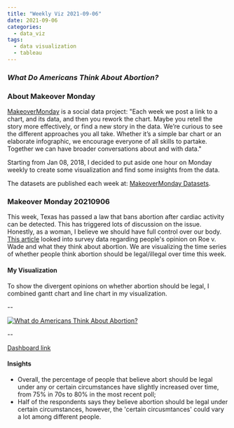 ```yaml
---
title: "Weekly Viz 2021-09-06"
date: 2021-09-06
categories:
  - data_viz
tags:
  - data visualization
  - tableau
---
```


### *What Do Americans Think About Abortion?*


### About Makeover Monday

[MakeoverMonday](http://www.makeovermonday.co.uk/) is a social data project:
"Each week we post a link to a chart, and its data, and then you rework the chart.
Maybe you retell the story more effectively, or find a new story in the data.
We’re curious to see the different approaches you all take. Whether it’s a simple bar chart or an elaborate infographic, we encourage everyone of all skills to partake.
Together we can have broader conversations about and with data."

Starting from Jan 08, 2018, I decided to put aside one hour on Monday weekly to create some visualization and find some insights from the data.

The datasets are published each week at: [MakeoverMonday Datasets](http://www.makeovermonday.co.uk/data/).

### Makeover Monday 20210906

This week, Texas has passed a law that bans abortion after cardiac activity can be detected. This has triggered lots of discussion on the issue. Honestly, as a woman, I believe we should have full control over our body. [This article](https://fivethirtyeight.com/features/why-texass-abortion-law-may-go-too-far-for-most-americans/) looked into survey data regarding people's opinion on Roe v. Wade and what they think about abortion. We are visualizing the time series of whether people think abortion should be legal/illegal over time this week.    

#### My Visualization

To show the divergent opinions on whether abortion should be legal, I combined gantt chart and line chart in my visualization.  

--  
<div class='tableauPlaceholder' id='viz1630982308425' style='position: relative'>
  <noscript><a href='#'>
    <img alt='What do Americans Think About Abortion? ' src='https:&#47;&#47;public.tableau.com&#47;static&#47;images&#47;Ma&#47;MakeOverMonday20210906WhatdoAmericansThinkAboutAbortion&#47;WhatdoAmericansThinkAboutAbortion&#47;1_rss.png' style='border: none' />
    </a></noscript>
  <object class='tableauViz'  style='display:none;'>
    <param name='host_url' value='https%3A%2F%2Fpublic.tableau.com%2F' /> 
    <param name='embed_code_version' value='3' />
    <param name='site_root' value='' />
    <param name='name' value='MakeOverMonday20210906WhatdoAmericansThinkAboutAbortion&#47;WhatdoAmericansThinkAboutAbortion' />
    <param name='tabs' value='no' />
    <param name='toolbar' value='yes' />
    <param name='static_image' value='https:&#47;&#47;public.tableau.com&#47;static&#47;images&#47;Ma&#47;MakeOverMonday20210906WhatdoAmericansThinkAboutAbortion&#47;WhatdoAmericansThinkAboutAbortion&#47;1.png' />
    <param name='animate_transition' value='yes' />
    <param name='display_static_image' value='yes' />
    <param name='display_spinner' value='yes' />
    <param name='display_overlay' value='yes' />
    <param name='display_count' value='yes' />
    <param name='language' value='en-US' />
  </object></div>        
  <script type='text/javascript'>            
  var divElement = document.getElementById('viz1630982308425');   
  var vizElement = divElement.getElementsByTagName('object')[0];         
  if ( divElement.offsetWidth > 800 ) { vizElement.style.width='800px';vizElement.style.height='627px';} else if ( divElement.offsetWidth > 500 ) { vizElement.style.width='800px';vizElement.style.height='627px';} else { vizElement.style.width='100%';vizElement.style.height='727px';}           
  var scriptElement = document.createElement('script');          
  scriptElement.src = 'https://public.tableau.com/javascripts/api/viz_v1.js';       
  vizElement.parentNode.insertBefore(scriptElement, vizElement);     
</script>
  
--  

[Dashboard link](https://public.tableau.com/views/MakeOverMonday20210906WhatdoAmericansThinkAboutAbortion/WhatdoAmericansThinkAboutAbortion?:language=en-US&:display_count=n&:origin=viz_share_link)
  
#### Insights
* Overall, the percentage of people that believe abort should be legal under any or certain circumstances have slightly increased over time, from 75% in 70s to 80% in the most recent poll;  
* Half of the respondents says they believe abortion should be legal under certain circumstances, however, the 'certain circusmtances' could vary a lot among different people.  
  
